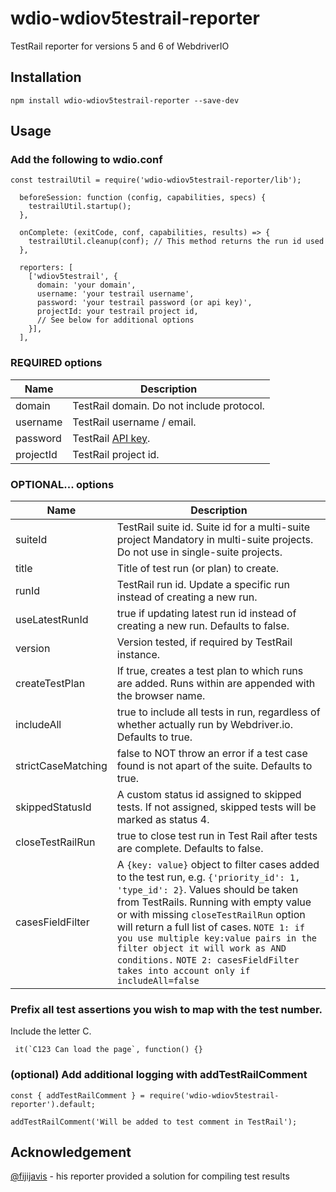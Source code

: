 # wdio-wdiov5testrail-reporter

TestRail reporter for versions 5 and 6 of WebdriverIO

## Installation

`npm install wdio-wdiov5testrail-reporter --save-dev`

## Usage

### Add the following to wdio.conf

```
const testrailUtil = require('wdio-wdiov5testrail-reporter/lib');
```

```
  beforeSession: function (config, capabilities, specs) {
    testrailUtil.startup();
  },
```

```
  onComplete: (exitCode, conf, capabilities, results) => {
    testrailUtil.cleanup(conf); // This method returns the run id used
  },
```

```
  reporters: [
    ['wdiov5testrail', {
      domain: 'your domain',
      username: 'your testrail username',
      password: 'your testrail password (or api key)',
      projectId: your testrail project id,
      // See below for additional options
    }],
  ],
```

### REQUIRED options
| Name | Description |
| --- | --- |
| domain | TestRail domain.  Do not include protocol. |
| username | TestRail username / email. |
| password | TestRail [API key](http://docs.gurock.com/testrail-api2/accessing#username_and_api_key). |
| projectId | TestRail project id. |

### OPTIONAL...  options
| Name | Description |
| --- | --- |
| suiteId | TestRail suite id.  Suite id for a multi-suite project  Mandatory in multi-suite projects.  Do not use in single-suite projects. |
| title | Title of test run (or plan) to create. |
| runId | TestRail run id.  Update a specific run instead of creating a new run.|
| useLatestRunId | true if updating latest run id instead of creating a new run.  Defaults to false.|
| version | Version tested, if required by TestRail instance. |
| createTestPlan | If true, creates a test plan to which runs are added.  Runs within are appended with the browser name. |
| includeAll | true to include all tests in run, regardless of whether actually run by Webdriver.io.  Defaults to true. |
| strictCaseMatching | false to NOT throw an error if a test case found is not apart of the suite.  Defaults to true. |
| skippedStatusId | A custom status id assigned to skipped tests.  If not assigned, skipped tests will be marked as status 4. |
| closeTestRailRun | true to close test run in Test Rail after tests are complete.  Defaults to false. | 
| casesFieldFilter | A `{key: value}` object to filter cases added to the test run, e.g. `{'priority_id': 1, 'type_id': 2}`. Values should be taken from TestRails. Running with empty value or with missing `closeTestRailRun` option will return a full list of cases. `NOTE 1: if you use multiple key:value pairs in the filter object it will work as AND conditions.` `NOTE 2: casesFieldFilter takes into account only if includeAll=false`|

### Prefix all test assertions you wish to map with the test number.
Include the letter C.
```
 it(`C123 Can load the page`, function() {}
```

### (optional) Add additional logging with addTestRailComment

```
const { addTestRailComment } = require('wdio-wdiov5testrail-reporter').default;
```

```
addTestRailComment('Will be added to test comment in TestRail');
```

## Acknowledgement
[@fijijavis]( https://github.com/fijijavis ) - his reporter provided a solution for compiling test results